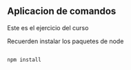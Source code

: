 ## Aplicacion de comandos

Este es el ejercicio del curso


Recuerden instalar los paquetes de node


````

npm install
````